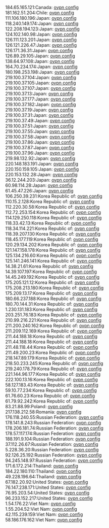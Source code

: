 184.65.165.121:Canada: [ovpn config](vpn/184_65_165_121.ovpn)  
181.162.51.204:Chile: [ovpn config](vpn/181_162_51_204.ovpn)  
111.106.180.196:Japan: [ovpn config](vpn/111_106_180_196.ovpn)  
118.240.149.174:Japan: [ovpn config](vpn/118_240_149_174.ovpn)  
122.208.194.123:Japan: [ovpn config](vpn/122_208_194_123.ovpn)  
124.102.140.98:Japan: [ovpn config](vpn/124_102_140_98.ovpn)  
126.111.123.201:Japan: [ovpn config](vpn/126_111_123_201.ovpn)  
126.121.226.47:Japan: [ovpn config](vpn/126_121_226_47.ovpn)  
126.171.36.31:Japan: [ovpn config](vpn/126_171_36_31.ovpn)  
126.89.29.105:Japan: [ovpn config](vpn/126_89_29_105.ovpn)  
138.64.97.108:Japan: [ovpn config](vpn/138_64_97_108.ovpn)  
164.70.234.174:Japan: [ovpn config](vpn/164_70_234_174.ovpn)  
180.198.253.198:Japan: [ovpn config](vpn/180_198_253_198.ovpn)  
219.100.37.104:Japan: [ovpn config](vpn/219_100_37_104.ovpn)  
219.100.37.105:Japan: [ovpn config](vpn/219_100_37_105.ovpn)  
219.100.37.107:Japan: [ovpn config](vpn/219_100_37_107.ovpn)  
219.100.37.13:Japan: [ovpn config](vpn/219_100_37_13.ovpn)  
219.100.37.177:Japan: [ovpn config](vpn/219_100_37_177.ovpn)  
219.100.37.182:Japan: [ovpn config](vpn/219_100_37_182.ovpn)  
219.100.37.19:Japan: [ovpn config](vpn/219_100_37_19.ovpn)  
219.100.37.31:Japan: [ovpn config](vpn/219_100_37_31.ovpn)  
219.100.37.49:Japan: [ovpn config](vpn/219_100_37_49.ovpn)  
219.100.37.51:Japan: [ovpn config](vpn/219_100_37_51.ovpn)  
219.100.37.55:Japan: [ovpn config](vpn/219_100_37_55.ovpn)  
219.100.37.58:Japan: [ovpn config](vpn/219_100_37_58.ovpn)  
219.100.37.86:Japan: [ovpn config](vpn/219_100_37_86.ovpn)  
219.100.37.87:Japan: [ovpn config](vpn/219_100_37_87.ovpn)  
219.100.37.96:Japan: [ovpn config](vpn/219_100_37_96.ovpn)  
219.98.132.92:Japan: [ovpn config](vpn/219_98_132_92.ovpn)  
220.148.183.191:Japan: [ovpn config](vpn/220_148_183_191.ovpn)  
220.150.159.105:Japan: [ovpn config](vpn/220_150_159_105.ovpn)  
220.153.132.28:Japan: [ovpn config](vpn/220_153_132_28.ovpn)  
36.12.244.203:Japan: [ovpn config](vpn/36_12_244_203.ovpn)  
60.98.114.28:Japan: [ovpn config](vpn/60_98_114_28.ovpn)  
61.45.47.226:Japan: [ovpn config](vpn/61_45_47_226.ovpn)  
106.250.39.231:Korea Republic of: [ovpn config](vpn/106_250_39_231.ovpn)  
110.15.2.128:Korea Republic of: [ovpn config](vpn/110_15_2_128.ovpn)  
112.220.30.58:Korea Republic of: [ovpn config](vpn/112_220_30_58.ovpn)  
112.72.253.154:Korea Republic of: [ovpn config](vpn/112_72_253_154.ovpn)  
114.129.250.118:Korea Republic of: [ovpn config](vpn/114_129_250_118.ovpn)  
118.33.42.13:Korea Republic of: [ovpn config](vpn/118_33_42_13.ovpn)  
118.34.114.221:Korea Republic of: [ovpn config](vpn/118_34_114_221.ovpn)  
118.39.207.130:Korea Republic of: [ovpn config](vpn/118_39_207_130.ovpn)  
118.45.177.119:Korea Republic of: [ovpn config](vpn/118_45_177_119.ovpn)  
120.29.134.202:Korea Republic of: [ovpn config](vpn/120_29_134_202.ovpn)  
121.147.158.178:Korea Republic of: [ovpn config](vpn/121_147_158_178.ovpn)  
125.134.216.60:Korea Republic of: [ovpn config](vpn/125_134_216_60.ovpn)  
125.141.246.141:Korea Republic of: [ovpn config](vpn/125_141_246_141.ovpn)  
14.38.21.61:Korea Republic of: [ovpn config](vpn/14_38_21_61.ovpn)  
14.39.107.197:Korea Republic of: [ovpn config](vpn/14_39_107_197.ovpn)  
14.45.249.192:Korea Republic of: [ovpn config](vpn/14_45_249_192.ovpn)  
175.205.121.12:Korea Republic of: [ovpn config](vpn/175_205_121_12.ovpn)  
175.208.213.180:Korea Republic of: [ovpn config](vpn/175_208_213_180.ovpn)  
175.209.13.17:Korea Republic of: [ovpn config](vpn/175_209_13_17.ovpn)  
180.66.237.188:Korea Republic of: [ovpn config](vpn/180_66_237_188.ovpn)  
180.70.144.31:Korea Republic of: [ovpn config](vpn/180_70_144_31.ovpn)  
1.230.131.183:Korea Republic of: [ovpn config](vpn/1_230_131_183.ovpn)  
203.251.76.183:Korea Republic of: [ovpn config](vpn/203_251_76_183.ovpn)  
210.99.216.221:Korea Republic of: [ovpn config](vpn/210_99_216_221.ovpn)  
211.200.240.162:Korea Republic of: [ovpn config](vpn/211_200_240_162.ovpn)  
211.209.112.169:Korea Republic of: [ovpn config](vpn/211_209_112_169.ovpn)  
211.44.188.18:Korea Republic of: [ovpn config](vpn/211_44_188_18.ovpn)  
211.44.188.18:Korea Republic of: [ovpn config](vpn/211_44_188_18.ovpn)  
211.48.118.44:Korea Republic of: [ovpn config](vpn/211_48_118_44.ovpn)  
211.49.200.23:Korea Republic of: [ovpn config](vpn/211_49_200_23.ovpn)  
218.147.89.179:Korea Republic of: [ovpn config](vpn/218_147_89_179.ovpn)  
218.50.233.245:Korea Republic of: [ovpn config](vpn/218_50_233_245.ovpn)  
219.240.178.79:Korea Republic of: [ovpn config](vpn/219_240_178_79.ovpn)  
221.144.96.177:Korea Republic of: [ovpn config](vpn/221_144_96_177.ovpn)  
222.100.13.16:Korea Republic of: [ovpn config](vpn/222_100_13_16.ovpn)  
58.127.183.43:Korea Republic of: [ovpn config](vpn/58_127_183_43.ovpn)  
59.10.77.234:Korea Republic of: [ovpn config](vpn/59_10_77_234.ovpn)  
61.76.60.23:Korea Republic of: [ovpn config](vpn/61_76_60_23.ovpn)  
61.79.92.242:Korea Republic of: [ovpn config](vpn/61_79_92_242.ovpn)  
83.21.88.99:Poland: [ovpn config](vpn/83_21_88_99.ovpn)  
217.138.212.58:Romania: [ovpn config](vpn/217_138_212_58.ovpn)  
176.118.240.55:Russian Federation: [ovpn config](vpn/176_118_240_55.ovpn)  
178.141.8.243:Russian Federation: [ovpn config](vpn/178_141_8_243.ovpn)  
178.206.181.74:Russian Federation: [ovpn config](vpn/178_206_181_74.ovpn)  
178.57.117.174:Russian Federation: [ovpn config](vpn/178_57_117_174.ovpn)  
188.191.9.104:Russian Federation: [ovpn config](vpn/188_191_9_104.ovpn)  
37.112.26.67:Russian Federation: [ovpn config](vpn/37_112_26_67.ovpn)  
5.228.36.20:Russian Federation: [ovpn config](vpn/5_228_36_20.ovpn)  
92.126.25.192:Russian Federation: [ovpn config](vpn/92_126_25_192.ovpn)  
94.245.148.97:Russian Federation: [ovpn config](vpn/94_245_148_97.ovpn)  
171.6.172.214:Thailand: [ovpn config](vpn/171_6_172_214.ovpn)  
184.22.180.110:Thailand: [ovpn config](vpn/184_22_180_110.ovpn)  
49.228.196.64:Thailand: [ovpn config](vpn/49_228_196_64.ovpn)  
67.182.20.92:United States: [ovpn config](vpn/67_182_20_92.ovpn)  
76.147.238.171:United States: [ovpn config](vpn/76_147_238_171.ovpn)  
76.95.203.54:United States: [ovpn config](vpn/76_95_203_54.ovpn)  
96.233.152.217:United States: [ovpn config](vpn/96_233_152_217.ovpn)  
1.54.176.22:Viet Nam: [ovpn config](vpn/1_54_176_22.ovpn)  
1.55.204.52:Viet Nam: [ovpn config](vpn/1_55_204_52.ovpn)  
42.115.239.159:Viet Nam: [ovpn config](vpn/42_115_239_159.ovpn)  
58.186.176.162:Viet Nam: [ovpn config](vpn/58_186_176_162.ovpn)  
